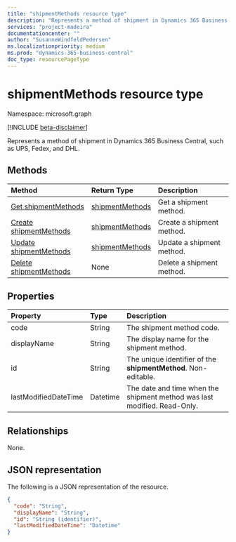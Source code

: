 ```yaml
---
title: "shipmentMethods resource type"
description: "Represents a method of shipment in Dynamics 365 Business Central, such as UPS, Fedex, and DHL." 
services: "project-madeira"
documentationcenter: ""
author: "SusanneWindfeldPedersen"
ms.localizationpriority: medium
ms.prod: "dynamics-365-business-central"
doc_type: resourcePageType
---
```


# shipmentMethods resource type

Namespace: microsoft.graph

[!INCLUDE [beta-disclaimer](../../includes/beta-disclaimer.md)]

Represents a method of shipment in Dynamics 365 Business Central, such as UPS, Fedex, and DHL.

## Methods

| Method       | Return Type  |Description|
|:---------------|:--------|:----------|
|[Get shipmentMethods](../api/dynamics-shipmentmethods-get.md)|[shipmentMethods](dynamics-shipmentmethods.md)|Get a shipment method.|
|[Create shipmentMethods](../api/dynamics-create-shipmentmethods.md)|[shipmentMethods](dynamics-shipmentmethods.md)|Create a shipment method.|
|[Update shipmentMethods](../api/dynamics-shipmentmethods-update.md)|[shipmentMethods](dynamics-shipmentmethods.md)|Update a shipment method.|
|[Delete shipmentMethods](../api/dynamics-shipmentmethods-delete.md)|None|Delete a shipment method.|

## Properties
| Property	   | Type	|Description|
|:---------------|:--------|:----------|
|code|String|The shipment method code.|
|displayName|String|The display name for the shipment method.|
|id|String|The unique identifier of the **shipmentMethod**. Non-editable.|
|lastModifiedDateTime|Datetime|The date and time when the shipment method was last modified. Read-Only.|  


## Relationships
None.

## JSON representation

The following is a JSON representation of the resource.

```json
{
  "code": "String",
  "displayName": "String",
  "id": "String (identifier)",
  "lastModifiedDateTime": "Datetime"
}
```
